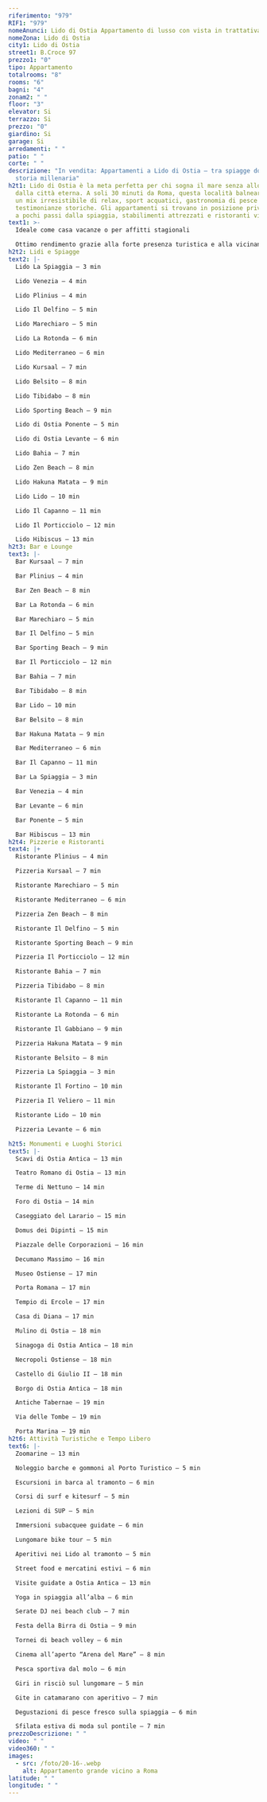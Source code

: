 ```yaml
---
riferimento: "979"
RIF1: "979"
nomeAnunci: Lido di Ostia Appartamento di lusso con vista in trattativa
nomeZona: Lido di Ostia
city1: Lido di Ostia
street1: B.Croce 97
prezzo1: "0"
tipo: Appartamento
totalrooms: "8"
rooms: "6"
bagni: "4"
zonam2: " "
floor: "3"
elevator: Si
terrazzo: Si
prezzo: "0"
giardino: Si
garage: Si
arredamenti: " "
patio: " "
corte: " "
descrizione: "In vendita: Appartamenti a Lido di Ostia – tra spiagge dorate e
  storia millenaria"
h2t1: Lido di Ostia è la meta perfetta per chi sogna il mare senza allontanarsi
  dalla città eterna. A soli 30 minuti da Roma, questa località balneare offre
  un mix irresistibile di relax, sport acquatici, gastronomia di pesce fresco e
  testimonianze storiche. Gli appartamenti si trovano in posizione privilegiata,
  a pochi passi dalla spiaggia, stabilimenti attrezzati e ristoranti vista mare.
text1: >-
  Ideale come casa vacanze o per affitti stagionali

  Ottimo rendimento grazie alla forte presenza turistica e alla vicinanza con Ostia Antica, Zoomarine e il Porto Turistico di Roma.
h2t2: Lidi e Spiagge
text2: |-
  Lido La Spiaggia – 3 min

  Lido Venezia – 4 min

  Lido Plinius – 4 min

  Lido Il Delfino – 5 min

  Lido Marechiaro – 5 min

  Lido La Rotonda – 6 min

  Lido Mediterraneo – 6 min

  Lido Kursaal – 7 min

  Lido Belsito – 8 min

  Lido Tibidabo – 8 min

  Lido Sporting Beach – 9 min

  Lido di Ostia Ponente – 5 min

  Lido di Ostia Levante – 6 min

  Lido Bahia – 7 min

  Lido Zen Beach – 8 min

  Lido Hakuna Matata – 9 min

  Lido Lido – 10 min

  Lido Il Capanno – 11 min

  Lido Il Porticciolo – 12 min

  Lido Hibiscus – 13 min
h2t3: Bar e Lounge
text3: |-
  Bar Kursaal – 7 min

  Bar Plinius – 4 min

  Bar Zen Beach – 8 min

  Bar La Rotonda – 6 min

  Bar Marechiaro – 5 min

  Bar Il Delfino – 5 min

  Bar Sporting Beach – 9 min

  Bar Il Porticciolo – 12 min

  Bar Bahia – 7 min

  Bar Tibidabo – 8 min

  Bar Lido – 10 min

  Bar Belsito – 8 min

  Bar Hakuna Matata – 9 min

  Bar Mediterraneo – 6 min

  Bar Il Capanno – 11 min

  Bar La Spiaggia – 3 min

  Bar Venezia – 4 min

  Bar Levante – 6 min

  Bar Ponente – 5 min

  Bar Hibiscus – 13 min
h2t4: Pizzerie e Ristoranti
text4: |+
  Ristorante Plinius – 4 min

  Pizzeria Kursaal – 7 min

  Ristorante Marechiaro – 5 min

  Ristorante Mediterraneo – 6 min

  Pizzeria Zen Beach – 8 min

  Ristorante Il Delfino – 5 min

  Ristorante Sporting Beach – 9 min

  Pizzeria Il Porticciolo – 12 min

  Ristorante Bahia – 7 min

  Pizzeria Tibidabo – 8 min

  Ristorante Il Capanno – 11 min

  Ristorante La Rotonda – 6 min

  Ristorante Il Gabbiano – 9 min

  Pizzeria Hakuna Matata – 9 min

  Ristorante Belsito – 8 min

  Pizzeria La Spiaggia – 3 min

  Ristorante Il Fortino – 10 min

  Pizzeria Il Veliero – 11 min

  Ristorante Lido – 10 min

  Pizzeria Levante – 6 min

h2t5: Monumenti e Luoghi Storici
text5: |-
  Scavi di Ostia Antica – 13 min

  Teatro Romano di Ostia – 13 min

  Terme di Nettuno – 14 min

  Foro di Ostia – 14 min

  Caseggiato del Larario – 15 min

  Domus dei Dipinti – 15 min

  Piazzale delle Corporazioni – 16 min

  Decumano Massimo – 16 min

  Museo Ostiense – 17 min

  Porta Romana – 17 min

  Tempio di Ercole – 17 min

  Casa di Diana – 17 min

  Mulino di Ostia – 18 min

  Sinagoga di Ostia Antica – 18 min

  Necropoli Ostiense – 18 min

  Castello di Giulio II – 18 min

  Borgo di Ostia Antica – 18 min

  Antiche Tabernae – 19 min

  Via delle Tombe – 19 min

  Porta Marina – 19 min
h2t6: Attività Turistiche e Tempo Libero
text6: |-
  Zoomarine – 13 min

  Noleggio barche e gommoni al Porto Turistico – 5 min

  Escursioni in barca al tramonto – 6 min

  Corsi di surf e kitesurf – 5 min

  Lezioni di SUP – 5 min

  Immersioni subacquee guidate – 6 min

  Lungomare bike tour – 5 min

  Aperitivi nei Lido al tramonto – 5 min

  Street food e mercatini estivi – 6 min

  Visite guidate a Ostia Antica – 13 min

  Yoga in spiaggia all’alba – 6 min

  Serate DJ nei beach club – 7 min

  Festa della Birra di Ostia – 9 min

  Tornei di beach volley – 6 min

  Cinema all’aperto “Arena del Mare” – 8 min

  Pesca sportiva dal molo – 6 min

  Giri in risciò sul lungomare – 5 min

  Gite in catamarano con aperitivo – 7 min

  Degustazioni di pesce fresco sulla spiaggia – 6 min

  Sfilata estiva di moda sul pontile – 7 min
prezzoDescrizione: " "
video: " "
video360: " "
images:
  - src: /foto/20-16-.webp
    alt: Appartamento grande vicino a Roma
latitude: " "
longitude: " "
---
```

